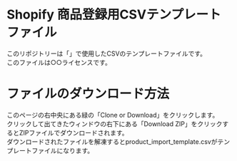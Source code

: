 # Shopify 商品登録用CSVテンプレートファイル
このリポジトリーは「[]()」で使用したCSVのテンプレートファイルです。  
このファイルは○○ライセンスです。

# ファイルのダウンロード方法
このページの右中央にある緑の「Clone or Download」をクリックします。  
クリックして出てきたウィンドウの右下にある「Download ZIP」をクリックするとZIPファイルでダウンロードされます。  
ダウンロードされたファイルを解凍するとproduct_import_template.csvがテンプレートファイルになります。  

